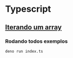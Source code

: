 # Typescript

## [Iterando um array](./iterate_array.ts) 

### Rodando todos exemplos
```
deno run index.ts
```

